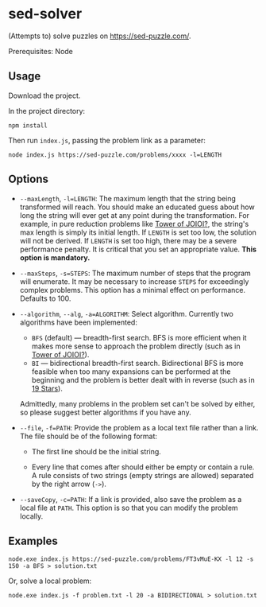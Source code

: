 # sed-solver

(Attempts to) solve puzzles on https://sed-puzzle.com/.

Prerequisites: Node

## Usage

Download the project.

In the project directory:
```
npm install
```
Then run `index.js`, passing the problem link as a parameter:
```
node index.js https://sed-puzzle.com/problems/xxxx -l=LENGTH
```

## Options

-  `--maxLength`, `-l=LENGTH`: The maximum length that the string being transformed will reach. You should make an educated guess about how long the string will ever get at any point during the transformation. For example, in pure reduction problems like [Tower of JOIOI?](https://sed-puzzle.com/problems/1a0xlWmokZ), the string's max length is simply its initial length. If `LENGTH` is set too low, the solution will not be derived. If `LENGTH` is set too high, there may be a severe performance penalty. It is critical that you set an appropriate value. **This option is mandatory.**

-  `--maxSteps`, `-s=STEPS`: The maximum number of steps that the program will enumerate. It may be necessary to increase `STEPS` for exceedingly complex problems. This option has a minimal effect on performance. Defaults to 100.

-  `--algorithm`, `--alg`, `-a=ALGORITHM`: Select algorithm. Currently two algorithms have been implemented:

	- `BFS` (default) — breadth-first search. BFS is more efficient when it makes more sense to approach the problem directly (such as in [Tower of JOIOI?](https://sed-puzzle.com/problems/1a0xlWmokZ)).
	- `BI` — bidirectional breadth-first search. Bidirectional BFS is more feasible when too many expansions can be performed at the beginning and the problem is better dealt with in reverse (such as in [19 Stars](https://sed-puzzle.com/problems/CKEQsyjHSr)).
 
 	Admittedly, many problems in the problem set can't be solved by either, so please suggest better algorithms if you have any.

- `--file`, `-f=PATH`: Provide the problem as a local text file rather than a link. The file should be of the following format:

	-	The first line should be the initial string.

	-	Every line that comes after should either be empty or contain a rule. A rule consists of two strings (empty strings are allowed) separated by the right arrow (`->`).

-  `--saveCopy`, `-c=PATH`: If a link is provided, also save the problem as a local file at `PATH`. This option is so that you can modify the problem locally.

## Examples

```
node.exe index.js https://sed-puzzle.com/problems/FT3vMuE-KX -l 12 -s 150 -a BFS > solution.txt
```

Or, solve a local problem:

```
node.exe index.js -f problem.txt -l 20 -a BIDIRECTIONAL > solution.txt
```
